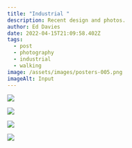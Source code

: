 ```yaml
---
title: "Industrial "
description: Recent design and photos.
author: Ed Davies
date: 2022-04-15T21:09:58.402Z
tags:
  - post
  - photography
  - industrial
  - walking
image: /assets/images/posters-005.png
imageAlt: Input
---
```

![](/assets/images/2022-04-seawalk-2.jpeg)

![](/assets/images/2022-04-seawalk-4.jpeg)

![](/assets/images/2022-04-seawalk-5.jpg)

![](/assets/images/2022-04-seawalk-1.jpeg)